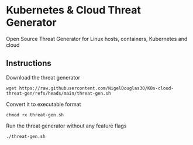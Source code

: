 # Kubernetes & Cloud Threat Generator
Open Source Threat Generator for Linux hosts, containers, Kubernetes and cloud


## Instructions

Download the threat generator
```
wget https://raw.githubusercontent.com/NigelDouglas30/K8s-cloud-threat-gen/refs/heads/main/threat-gen.sh
```

Convert it to executable format
```
chmod +x threat-gen.sh
```

Run the threat generator without any feature flags
```
./threat-gen.sh
```

